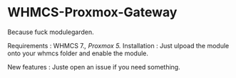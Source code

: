 # WHMCS-Proxmox-Gateway

Because fuck modulegarden.

Requirements : WHMCS 7.*, Proxmox 5.*
Installation : Just ulpoad the module onto your whmcs folder and enable the module.

New features : Juste open an issue if you need something.